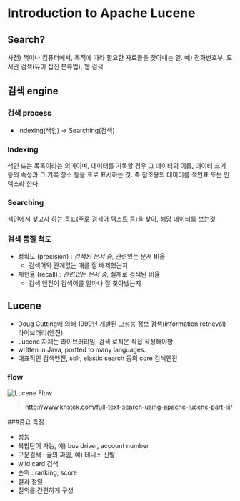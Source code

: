 # Introduction to Apache Lucene

## Search?
사전) 책이나 컴퓨터에서, 목적에 따라 필요한 자료들을 찾아내는 일.
예) 전화번호부, 도서관 검색(듀이 십진 분류법), 웹 검색

## 검색 engine
### 검색 process
- Indexing(색인) -> Searching(검색)

### Indexing
색인 또는 목록이라는 의미이며, 데이터를 기록할 경우 그 데이터의 이름, 데이터 크기 등의 속성과 그 기록 장소 등을 표로 표시하는 것. 즉 참조용의 데이터를 색인표 또는 인덱스라 한다.

### Searching
색인에서 찾고자 하는 목표(주로 검색어 텍스트 등)을 찾아, 해당 데이터를 보는것

### 검색 품질 척도
- 정확도 (precision) : *검색된 문서 중*, 관련있는 문서 비율
  + 검색어와 관계없는 애를 잘 배제했는지
- 재현율 (recall) : *관련있는 문서 중*, 실제로 검색된 비율
  + 검색 엔진이 검색어를 얼마나 잘 찾아냈는지
  
  
## Lucene
- Doug Cutting에 의해 1999년 개발된 고성능 정보 검색(information retrieval) 라이브러리(엔진)
- Lucene 자체는 라이브러리임, 검색 로직은 직접 작성해야함
- written in Java, portted to many languages.
- 대표적인 검색엔진, solr, elastic search 등의 core 검색엔진

### flow
![Lucene Flow](http://www.knstek.com/wp-content/uploads/2015/01/lucence-flow-1.png)
> http://www.knstek.com/full-text-search-using-apache-lucene-part-iii/

###중요 특징
- 성능
- 복합단어 가능, 예) bus driver, account number
- 구문검색 : 글의 짜임, 예) 테니스 신발
- wild card 검색
- 순위 : ranking, score
- 결과 정렬
- 질의를 간편하게 구성